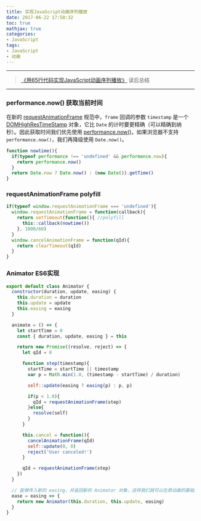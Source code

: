 ```yaml
---
title: 实现JavaScript动画序列播放
date: 2017-06-22 17:50:32
toc: true
mathjax: true
categories:
- JavaScript
tags:
- JavaScript
- 动画
---
```


-------

> [《用65行代码实现JavaScript动画序列播放》](https://www.h5jun.com/post/sixty-lines-of-code-animation.html) 读后总结

-------


### performance.now() 获取当前时间
在新的 [requestAnimationFrame](https://developer.mozilla.org/en-US/docs/Web/API/window/requestAnimationFrame) 规范中，`frame` 回调的参数 `timestamp` 是一个 [DOMHighResTimeStamp](https://developer.mozilla.org/en-US/docs/Web/API/window/requestAnimationFrame) 对象，它比 `Date` 的计时要更精确（可以精确到纳秒）。因此获取时间我们优先使用 [performance.now()](https://developer.mozilla.org/en-US/docs/Web/API/Performance/now)，如果浏览器不支持 `performance.now()`，我们再降级使用 `Date.now()`。
```javascript
function nowtime(){
  if(typeof performance !== 'undefined' && performance.now){
    return performance.now()
  }
  return Date.now ? Date.now() : (new Date()).getTime()
}
```

### requestAnimationFrame polyfill
```javascript
if(typeof window.requestAnimationFrame === 'undefined'){
  window.requestAnimationFrame = function(callback){
    return setTimeout(function(){ //polyfill
      this::callback(nowtime())
    }, 1000/60)
  }
  window.cancelAnimationFrame = function(qId){
    return clearTimeout(qId)
  }
}
```

### Animator ES6实现
```javascript
export default class Animator {
  constructor(duration, update, easing) {
    this.duration = duration
    this.update = update
    this.easing = easing
  }

  animate = () => {
    let startTime = 0
    const { duration, update, easing } = this

    return new Promise((resolve, reject) => {
      let qId = 0

      function step(timestamp){
        startTime = startTime || timestamp
        var p = Math.min(1.0, (timestamp - startTime) / duration)

        self::update(easing ? easing(p) : p, p)

        if(p < 1.0){
          qId = requestAnimationFrame(step)
        }else{
          resolve(self)
        }
      }

      this.cancel = function(){
        cancelAnimationFrame(qId)
        self::update(0, 0)
        reject('User canceled!')
      }

      qId = requestAnimationFrame(step)
    })
  }

  // 能够传入新的 easing，并返回新的 Animator 对象，这样我们就可以在原动画的基础上扩展我们的动画效果
  ease = easing => {
    return new Animator(this.duration, this.update, easing)
  }
}
```
